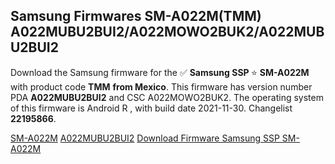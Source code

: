 <h2>Samsung Firmwares SM-A022M(TMM) A022MUBU2BUI2/A022MOWO2BUK2/A022MUBU2BUI2</h2>
Download the Samsung firmware for the ✅ <strong>Samsung SSP </strong> ⭐ <strong>SM-A022M</strong> with product code <strong>TMM</strong> <strong> from Mexico</strong>. This firmware has version number PDA <strong>A022MUBU2BUI2</strong> and CSC A022MOWO2BUK2. The operating system of this firmware is Android R , with build date 2021-11-30. Changelist <strong>22195866</strong>.


[SM-A022M](https://samfirm.shop/samsung/model/SM-A022M)
[A022MUBU2BUI2](https://samfirm.shop/samsung/pda/A022MUBU2BUI2)
[Download Firmware Samsung SSP SM-A022M](https://samfirm.shop/samsung/firmware/478994)
